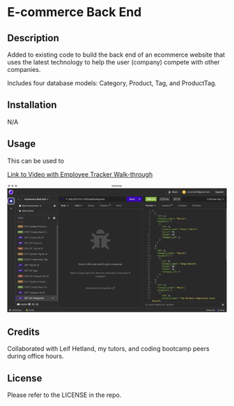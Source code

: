 # E-commerce Back End

## Description

Added to existing code to build the back end of an ecommerce website that uses the latest technology to help the user (company) compete with other companies. 

Includes four database models: Category, Product, Tag, and ProductTag.

## Installation

N/A

## Usage

This can be used to 

[Link to Video with Employee Tracker Walk-through](https://youtu.be/YR0U6TN8V4Q?si=j-7KSoIL1j7ZkApT)


![screenshot](./screenshot.jpg)


## Credits

Collaborated with Leif Hetland, my tutors, and coding bootcamp peers during office hours.

## License

Please refer to the LICENSE in the repo.